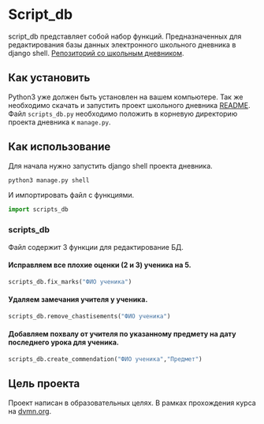 # Script_db
script_db представляет собой набор функций. Предназначенных для редактирования базы данных 
электронного школьного дневника в django shell. [Репозиторий со школьным дневником](https://github.com/devmanorg/e-diary/tree/master).

## Как установить

Python3 уже должен быть установлен на вашем компьютере.
Так же необходимо скачать и запустить проект школьного дневника [README](https://github.com/devmanorg/e-diary/blob/master/README.md).
Файл `scripts_db.py` необходимо положить в корневую директорию проекта дневника к `manage.py`.

## Как использование
Для начала нужно запустить django shell проекта дневника. 
```bash
python3 manage.py shell     
```
И импортировать файл с функциями.
```python
import scripts_db
```
### scripts_db
Файл содержит 3 функции для редактирование БД.

#### Исправляем все плохие оценки (2 и 3) ученика на 5.
```python
scripts_db.fix_marks("ФИО ученика")
```
#### Удаляем замечания учителя у ученика.
```python
scripts_db.remove_chastisements("ФИО ученика")
```
#### Добавляем похвалу от учителя по указанному предмету на дату последнего урока для ученика.
```python
scripts_db.create_commendation("ФИО ученика","Предмет")
```

## Цель проекта

Проект написан в образовательных целях. В рамках прохождения курса на [dvmn.org](https://dvmn.org/).
